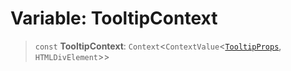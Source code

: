 # Variable: TooltipContext

> `const` **TooltipContext**: `Context`\<`ContextValue`\<[`TooltipProps`](../type-aliases/TooltipProps.md), `HTMLDivElement`\>\>
